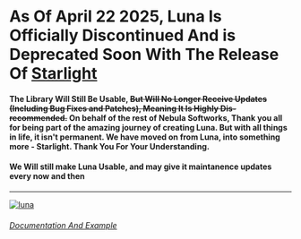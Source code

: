 # As Of April 22 2025, Luna Is Officially Discontinued And is Deprecated Soon With The Release Of [Starlight](https://github.com/Nebula-Softworks/Starlight-Interface-Suite)
  
#### The Library Will Still Be Usable, ~~But Will No Longer Receive Updates (Including Bug Fixes and Patches), Meaning It Is Highly Dis-recommended.~~ On behalf of the rest of Nebula Softworks, Thank you all for being part of the amazing journey of creating Luna. But with all things in life, it isn't permanent. We have moved on from Luna, into something more - Starlight. Thank You For Your Understanding.  
#### We Will still make Luna Usable, and may give it maintanence updates every now and then
  
----
  
[![luna](https://github.com/Nebula-Softworks/Luna-Interface-Suite/blob/master/Ad%20Image.png?raw=true)](https://discord.com/channels/1123950497347424357/1306516017262104637)  
  
###### [Documentation And Example](https://github.com/Nebula-Softworks/Luna-Interface-Suite/blob/main/Documentation.md)
